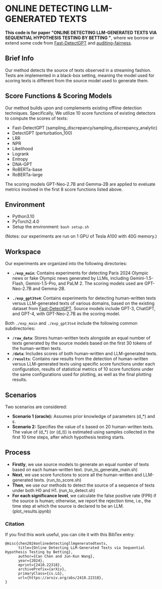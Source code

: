 # ONLINE DETECTING LLM-GENERATED TEXTS
**This code is for paper "ONLINE DETECTING LLM-GENERATED TEXTS VIA SEQUENTIAL HYPOTHESIS TESTING BY BETTING "**, where we borrow or extend some code from [Fast-DetectGPT](https://github.com/baoguangsheng/fast-detect-gpt) and [auditing-fairness](https://github.com/bchugg/auditing-fairness).

## Brief Info
Our method detects the source of texts observed in a streaming fashion. Tests are implemented in a black-box setting, meaning the model used for scoring texts is different from the source model used to generate them.

## Score Functions & Scoring Models
Our method builds upon and complements existing offline detection techniques. Specifically, We utilize 10 score functions of existing detectors to compute the scores of texts:
* Fast-DetectGPT (sampling_discrepancy/sampling_discrepancy_analytic)
* DetectGPT (perturbation_100)
* LRR 
* NPR 
* Likelihood
* Logrank
* Entropy
* DNA-GPT
* RoBERTa-base
* RoBERTa-large

The scoring models GPT-Neo-2.7B and Gemma-2B are applied to eveluate metrics involved in the first 8 score functions listed above.

## Environment
* Python3.10
* PyTorch2.4.0
* Setup the environment:
  ```bash setup.sh```
  
(Notes: our experiments are run on 1 GPU of Tesla A100 with 40G memory.)

## Workspace
Our experiments are organized into the following directories:
- **`./exp_main`**: Contains experiments for detecting Paris 2024 Olympic news or fake Olympic news generated by LLMs, including Gemini-1.5-Flash, Gemini-1.5-Pro, and PaLM 2. The scoring models used are GPT-Neo-2.7B and Gemma-2B.

- **`./exp_gpt3to4`**: Contains experiments for detecting human-written texts versus LLM-generated texts of various domains, based on the existing dataset from [Fast-DetectGPT](https://github.com/baoguangsheng/fast-detect-gpt). Source models include GPT-3, ChatGPT, and GPT-4, with GPT-Neo-2.7B as the scoring model.

Both `./exp_main` and `./exp_gpt3to4` include the following common subdirectories:
- **`/raw_data`**: Stores human-written texts alongside an equal number of texts generated by the source models based on the first 30 tokens of the human-written texts.
- **`/data`**: Includes scores of both human-written and LLM-generated texts.
- **`/results`**: Contains raw results from the detection of human-written versus LLM-generated texts using specific score functions under each configuration, results of statistical metrics of 10 score functions under the same configurations used for plotting, as well as the final plotting results.
  
## Scenarios
Two scenarios are considered:
* **Scenario 1 (oracle):** Assumes prior knowledge of parameters \(d_*\) and ε.
* **Scenario 2:** Specifies the value of ε based on 20 human-written texts. The value of \(d_*\) (or \(d_t\)) is estimated using samples collected in the first 10 time steps, after which hypothesis testing starts.

## Process
* **Firstly**, we use source models to generate an equal number of texts based on each human-written text. (run_to_generate_main.sh)
* **Next**, we use score functions to score all the human-written and LLM-generated texts. (run_to_score.sh)
* **Then**, we use our methods to detect the source of a sequence of texts under both H0 and H1. (run_to_detect.sh)
* **For each significance level**, we calculate the false positive rate (FPR) if the source is human; otherwise, we report the rejection time, i.e., the time step at which the source is declared to be an LLM. (plot_results.ipynb)


### Citation
If you find this work useful, you can cite it with this BibTex entry:

    @misc{chen2024onlinedetectingllmgeneratedtexts,
          title={Online Detecting LLM-Generated Texts via Sequential Hypothesis Testing by Betting}, 
          author={Can Chen and Jun-Kun Wang},
          year={2024},
          eprint={2410.22318},
          archivePrefix={arXiv},
          primaryClass={cs.LG},
          url={https://arxiv.org/abs/2410.22318}, 
    }

   
